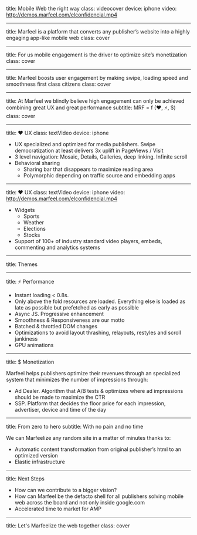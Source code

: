 title: Mobile Web the right way
class: videocover
device: iphone
video: http://demos.marfeel.com/elconfidencial.mp4

---

title: Marfeel is a platform that converts any publisher’s website into a highly engaging app-like mobile web
class: cover

---

title: For us mobile engagement is the driver to optimize site’s monetization
class: cover

---

title: Marfeel boosts user engagement by making swipe, loading speed and smoothness first class citizens
class: cover

---

title: At Marfeel we blindly believe high engagement can only be achieved combining great UX and great performance
subtitle: MRF = f (&#9829;, ⚡, $)
class: cover

---

title: &#9829; UX
class: textVideo
device: iphone

- UX specialized and optimized for media publishers. Swipe democratization at least delivers 3x uplift in PageViews / Visit
- 3 level navigation: Mosaic, Details, Galleries, deep linking. Infinite scroll
- Behavioral sharing
    - Sharing bar that disappears to maximize reading area
    - Polymorphic depending on traffic source and embedding apps

---

title: &#9829; UX
class: textVideo
device: iphone
video: http://demos.marfeel.com/elconfidencial.mp4

- Widgets
    - Sports
    - Weather
    - Elections
    - Stocks
- Support of 100+ of industry standard video players, embeds, commenting and analytics systems

---

title: Themes

---

title: ⚡ Performance

- Instant loading < 0.8s.
- Only above the fold resources are loaded. Everything else is loaded as late as possible but prefetched as early as possible
- Async JS. Progressive enhancement
- Smoothness & Responsiveness are our motto
- Batched & throttled DOM changes
- Optimizations to avoid layout thrashing, relayouts, restyles and scroll jankiness
- GPU animations

---

title: $ Monetization

Marfeel helps publishers optimize their revenues through an specialized system that minimizes the number of impressions through:

- Ad Dealer. Algorithm that A/B tests & optimizes where ad impressions should be made to maximize the CTR
- SSP. Platform that decides the floor price for each impression, advertiser, device and time of the day

---

title: From zero to hero
subtitle: With no pain and no time

We can Marfeelize any random site in a matter of minutes thanks to:

- Automatic content transformation from original publisher’s html to an optimized version
- Elastic infrastructure

---

title: Next Steps

- How can we contribute to a bigger vision?
- How can Marfeel be the defacto shell for all publishers solving mobile web across the board and not only inside google.com
- Accelerated time to market for AMP

---

title: Let's Marfeelize the web together
class: cover
